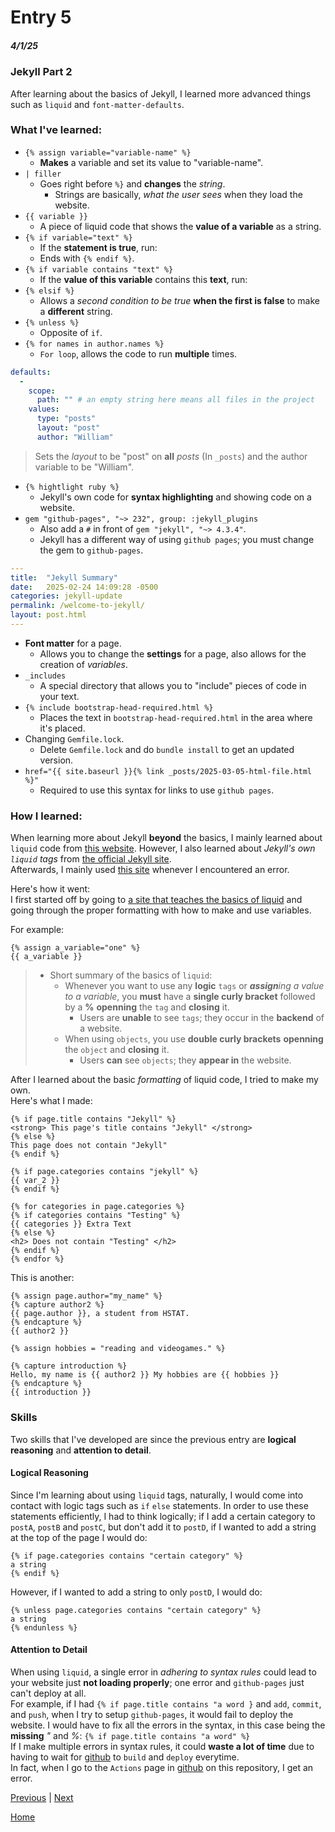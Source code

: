 # Entry 5
##### 4/1/25

### Jekyll Part 2
After learning about the basics of Jekyll, I learned more advanced things such as `liquid` and `font-matter-defaults`.
### What I've learned:
* `{% assign variable="variable-name" %}`
  * **Makes** a variable and set its value to "variable-name".
* `| filler`
  * Goes right before `%}` and **changes** the _string_.
    * Strings are basically, _what the user sees_ when they load the website.
* `{{ variable }}`
  * A piece of liquid code that shows the **value of a variable** as a string.
* `{% if variable="text" %}`
  * If the **statement is true**, run:
   * Ends with `{% endif %}`.
* `{% if variable contains "text" %}`
  * If the **value of this variable** contains this **text**, run:
* `{% elsif %}`
  * Allows a _second condition to be true_ **when the first is false** to make a **different** string.
* `{% unless %}`
  * Opposite of `if`.
* `{% for names in author.names %}`
  * `For loop`, allows the code to run **multiple** times.
``` yaml
defaults:
  -
    scope:
      path: "" # an empty string here means all files in the project
    values:
      type: "posts"
      layout: "post"
      author: "William"
```
> Sets the _layout_ to be "post" on **all** _posts_ (In `_posts`) and the author variable to be "William".
* `{% hightlight ruby %}`
  * Jekyll's own code for **syntax highlighting** and showing code on a website.
* `gem "github-pages", "~> 232", group: :jekyll_plugins`
  * Also add a `#` in front of `gem "jekyll", "~> 4.3.4"`.
   * Jekyll has a different way of using `github pages`; you must change the gem to `github-pages`.
``` yaml
---
title:  "Jekyll Summary"
date:   2025-02-24 14:09:28 -0500
categories: jekyll-update
permalink: /welcome-to-jekyll/
layout: post.html
---
```
* **Font matter** for a page.
  * Allows you to change the **settings** for a page, also allows for the creation of _variables_.
* `_includes`
  * A special directory that allows you to "include" pieces of code in your text.
 * `{% include bootstrap-head-required.html %}`
   * Places the text in `bootstrap-head-required.html` in the area where it's placed.
* Changing `Gemfile.lock`.
  * Delete `Gemfile.lock` and do `bundle install` to get an updated version.
* `href="{{ site.baseurl }}{% link _posts/2025-03-05-html-file.html %}"`
  * Required to use this syntax for links to use `github pages`.
### How I learned:  
When learning more about Jekyll **beyond** the basics, I mainly learned about `liquid` code from [this website](https://shopify.github.io/liquid/basics/introduction/). However, I also learned about _Jekyll's own `liquid` tags_ from [the official Jekyll site](https://jekyllrb.com/).  
Afterwards, I mainly used [this site](https://talk.jekyllrb.com/) whenever I encountered an error.

Here's how it went:  
I first started off by going to [a site that teaches the basics of liquid](https://shopify.github.io/liquid/basics/introduction/) and going through the proper formatting with how to make and use variables.

For example:
``` liquid
{% assign a_variable="one" %}
{{ a_variable }}
```
> * Short summary of the basics of `liquid`:
>   * Whenever you want to use any **logic** `tags` or _**assign**ing a value to a variable_, you **must** have a **single curly bracket** followed by a **%** **openning** the `tag` and **closing** it.
>     * Users are **unable** to see ``tags``; they occur in the **backend** of a website.
>   * When using `objects`, you use **double curly brackets** **openning** the `object` and **closing** it.
>     * Users **can** see `objects`; they **appear in** the website.

After I learned about the basic _formatting_ of liquid code, I tried to make my own.  
Here's what I made:  
``` liquid
{% if page.title contains "Jekyll" %}
<strong> This page's title contains "Jekyll" </strong>
{% else %}
This page does not contain "Jekyll"
{% endif %}

{% if page.categories contains "jekyll" %}
{{ var_2 }}
{% endif %}

{% for categories in page.categories %}
{% if categories contains "Testing" %}
{{ categories }} Extra Text
{% else %}
<h2> Does not contain "Testing" </h2>
{% endif %}
{% endfor %}
```
This is another:
``` liquid
{% assign page.author="my_name" %}
{% capture author2 %}
{{ page.author }}, a student from HSTAT.
{% endcapture %}
{{ author2 }}

{% assign hobbies = "reading and videogames." %}

{% capture introduction %}
Hello, my name is {{ author2 }} My hobbies are {{ hobbies }}
{% endcapture %}
{{ introduction }}
```
### Skills
Two skills that I've developed are since the previous entry are **logical reasoning** and **attention to detail**.
#### Logical Reasoning
Since I'm learning about using `liquid` tags, naturally, I would come into contact with logic tags such as `if` `else` statements. In order to use these statements efficiently, I had to think logically; if I add a certain category to `postA`, `postB` and `postC`, but don't add it to `postD`, if I wanted to add a string at the top of the page I would do:
``` liquid
{% if page.categories contains "certain category" %}
a string
{% endif %}
```
However, if I wanted to add a string to only `postD`, I would do:
``` liquid
{% unless page.categories contains "certain category" %}
a string
{% endunless %}
```
#### Attention to Detail
When using `liquid`, a single error in _adhering to syntax rules_ could lead to your website just **not loading properly**; one error and `github-pages` just can't deploy at all.  
For example, if I had `{% if page.title contains "a word }` and `add`, `commit`, and `push`, when I try to setup `github-pages`, it would fail to deploy the website. I would have to fix all the errors in the syntax, in this case being the **missing** _"_ and _%_:
`{% if page.title contains "a word" %}`  
If I make multiple errors in syntax rules, it could **waste a lot of time** due to having to wait for [github](https://github.com/) to `build` and `deploy` everytime.  
In fact, when I go to the `Actions` page in [github](https://github.com/) on this repository, I get an error.  

[Previous](entry04.md) | [Next](entry06.md)

[Home](../README.md)
